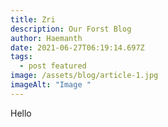 ```yaml
---
title: Zri
description: Our Forst Blog
author: Haemanth
date: 2021-06-27T06:19:14.697Z
tags:
  - post featured
image: /assets/blog/article-1.jpg
imageAlt: "Image "
---
```

Hello